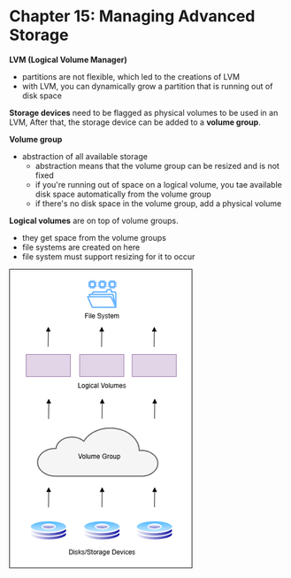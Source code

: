 # Chapter 15: Managing Advanced Storage

**LVM (Logical Volume Manager)**
- partitions are not flexible, which led to the creations of LVM
- with LVM, you can dynamically grow a partition that is running out of disk space

**Storage devices** need to be flagged as physical volumes to be used in an LVM, After that, the storage device can be added to a **volume group**. 

**Volume group**
- abstraction of all available storage
  - abstraction means that the volume group can be resized and is not fixed
  - if you're running out of space on a logical volume, you tae available disk space automatically from the volume group
  - if there's no disk space in the volume group, add a physical volume

**Logical volumes** are on top of volume groups.
- they get space from the volume groups
- file systems are created on here
- file system must support resizing for it to occur

![lab-18-2](../img/lvm-diagram2.drawio.png)



